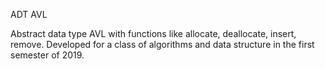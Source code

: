 ADT AVL

Abstract data type AVL with functions like allocate, deallocate, insert, remove.
Developed for a class of algorithms and data structure in the first semester of 2019.

